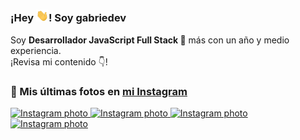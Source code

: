 <h3>¡Hey <img src="https://raw.githubusercontent.com/ABSphreak/ABSphreak/master/gifs/Hi.gif" width="20px" decondig="async">! Soy gabriedev</h3>

<p>Soy <strong>Desarrollador JavaScript Full Stack 🚀</strong> más con un año y medio experiencia.<br />¡Revisa mi contenido 👇!</p>

### 📸 Mis últimas fotos en [mi Instagram](https://instagram.com/gabrie.dev)


<a href='https://instagram.com/p/CtruQitPJU1' target='_blank'>
  <img width='20%' src='https://instagram.fkiv8-1.fna.fbcdn.net/v/t51.2885-15/354557634_595647665883083_2498794285121939883_n.jpg?stp=dst-jpg_e15_fr_s1080x1080&_nc_ht=instagram.fkiv8-1.fna.fbcdn.net&_nc_cat=111&_nc_ohc=6zHcsdahse8AX9v7XHQ&edm=APU89FABAAAA&ccb=7-5&oh=00_AfC3Sv_55jXAvRnZuiQ77KoXS0lpW3at9ootiXA1jRXJfQ&oe=64B8C263&_nc_sid=bc0c2c' alt='Instagram photo' />
</a>
<a href='https://instagram.com/p/CtrtZEhvfjK' target='_blank'>
  <img width='20%' src='https://instagram.fkiv8-1.fna.fbcdn.net/v/t51.2885-15/354566352_1280061536273536_3184760590463359796_n.jpg?stp=dst-jpg_e15&_nc_ht=instagram.fkiv8-1.fna.fbcdn.net&_nc_cat=104&_nc_ohc=S5GtBNAiWIEAX9nciih&edm=APU89FABAAAA&ccb=7-5&oh=00_AfACpaEVlqbZNLvS6384MnrqpaLYl4H4PFExBHCteWDctQ&oe=64B8275C&_nc_sid=bc0c2c' alt='Instagram photo' />
</a>
<a href='https://instagram.com/p/CtDUXiGIwfW' target='_blank'>
  <img width='20%' src='https://instagram.fkiv8-1.fna.fbcdn.net/v/t51.2885-15/350888316_2281662725376540_4082540287140756007_n.jpg?stp=dst-jpg_e15&_nc_ht=instagram.fkiv8-1.fna.fbcdn.net&_nc_cat=100&_nc_ohc=AXQz1f-4k6wAX9xuHAK&edm=APU89FABAAAA&ccb=7-5&oh=00_AfBLfnXb3yAlKu7miuMMkjyHsCcAQGPbG9U66apWw7OLYQ&oe=64B8E798&_nc_sid=bc0c2c' alt='Instagram photo' />
</a>
<a href='https://instagram.com/p/CoTfm_INWyt' target='_blank'>
  <img width='20%' src='https://instagram.fkiv8-1.fna.fbcdn.net/v/t51.2885-15/321050480_935030397667260_4356312353538439528_n.jpg?stp=dst-jpg_e15&_nc_ht=instagram.fkiv8-1.fna.fbcdn.net&_nc_cat=100&_nc_ohc=WbyPAjpbI18AX-E-tCp&edm=APU89FABAAAA&ccb=7-5&oh=00_AfDEslRixecfD6GbOCUL583sQ2xatlkPkggiObhn4sV4cg&oe=64B8A9D7&_nc_sid=bc0c2c' alt='Instagram photo' />
</a>
